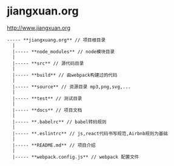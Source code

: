 # jiangxuan.org
http://www.jiangxuan.org

  	----- **jiangxuang.org** // 项目根目录
      |
      |----- **node_modules** // node模块目录
      |
      |----- **src** // 源代码目录
      |
      |----- **build** // 由webpack构建过的代码
      |
      |----- **source** // 资源目录 mp3,png,svg,...
      |
      |----- **test** // 测试目录
      |
      |----- **docs** // 项目文档
      |
      |----- **.babelrc** // babel转码规则
      |
      |----- **.eslintrc** // js,react代码书写规范,Airbnb规则为基础
      |
      |----- **README.md** // 项目介绍
      |
      |----- **webpack.config.js** // webpack 配置文件 
